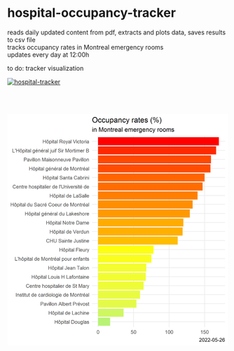 # hospital-occupancy-tracker
reads daily updated content from pdf, extracts and plots data, saves results to csv file
<br>
tracks occupancy rates in Montreal emergency rooms
<br>
updates every day at 12:00h
<p>
to do: tracker visualization

[![hospital-tracker](https://github.com/jlomako/hospital-occupancy-tracker/actions/workflows/main.yml/badge.svg)](https://github.com/jlomako/hospital-occupancy-tracker/actions/workflows/main.yml)





<br><br><br>
<img src = "img/today.png" width="600" />
